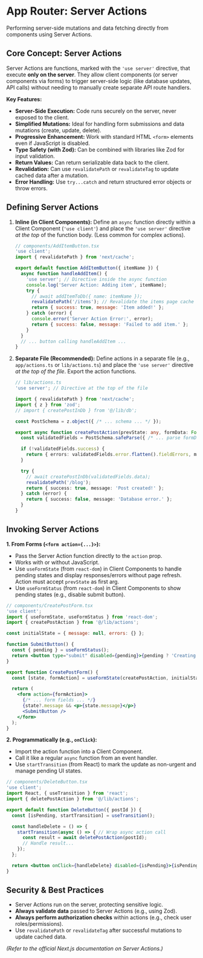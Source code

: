 # App Router: Server Actions

Performing server-side mutations and data fetching directly from components using Server Actions.

## Core Concept: Server Actions

Server Actions are functions, marked with the `'use server'` directive, that execute **only on the server**. They allow client components (or server components via forms) to trigger server-side logic (like database updates, API calls) without needing to manually create separate API route handlers.

**Key Features:**

*   **Server-Side Execution:** Code runs securely on the server, never exposed to the client.
*   **Simplified Mutations:** Ideal for handling form submissions and data mutations (create, update, delete).
*   **Progressive Enhancement:** Work with standard HTML `<form>` elements even if JavaScript is disabled.
*   **Type Safety (with Zod):** Can be combined with libraries like Zod for input validation.
*   **Return Values:** Can return serializable data back to the client.
*   **Revalidation:** Can use `revalidatePath` or `revalidateTag` to update cached data after a mutation.
*   **Error Handling:** Use `try...catch` and return structured error objects or throw errors.

## Defining Server Actions

1.  **Inline (in Client Components):** Define an `async` function directly within a Client Component (`'use client'`) and place the `'use server'` directive *at the top* of the function body. (Less common for complex actions).

    ```jsx
    // components/AddItemButton.tsx
    'use client';
    import { revalidatePath } from 'next/cache';

    export default function AddItemButton({ itemName }) {
      async function handleAddItem() {
        'use server'; // Directive inside the async function
        console.log('Server Action: Adding item', itemName);
        try {
          // await addItemToDb({ name: itemName });
          revalidatePath('/items'); // Revalidate the items page cache
          return { success: true, message: 'Item added!' };
        } catch (error) {
          console.error('Server Action Error:', error);
          return { success: false, message: 'Failed to add item.' };
        }
      }
      // ... button calling handleAddItem ...
    }
    ```

2.  **Separate File (Recommended):** Define actions in a separate file (e.g., `app/actions.ts` or `lib/actions.ts`) and place the `'use server'` directive *at the top of the file*. Export the action functions.

    ```typescript
    // lib/actions.ts
    'use server'; // Directive at the top of the file

    import { revalidatePath } from 'next/cache';
    import { z } from 'zod';
    // import { createPostInDb } from '@/lib/db';

    const PostSchema = z.object({ /* ... schema ... */ });

    export async function createPostAction(prevState: any, formData: FormData) {
      const validatedFields = PostSchema.safeParse({ /* ... parse formData ... */ });

      if (!validatedFields.success) {
        return { errors: validatedFields.error.flatten().fieldErrors, message: 'Validation failed.' };
      }

      try {
        // await createPostInDb(validatedFields.data);
        revalidatePath('/blog');
        return { success: true, message: 'Post created!' };
      } catch (error) {
        return { success: false, message: 'Database error.' };
      }
    }
    ```

## Invoking Server Actions

**1. From Forms (`<form action={...}>`):**
*   Pass the Server Action function directly to the `action` prop.
*   Works with or without JavaScript.
*   Use `useFormState` (from `react-dom`) in Client Components to handle pending states and display responses/errors without page refresh. Action must accept `prevState` as first arg.
*   Use `useFormStatus` (from `react-dom`) in Client Components to show pending states (e.g., disable submit button).

```jsx
// components/CreatePostForm.tsx
'use client';
import { useFormState, useFormStatus } from 'react-dom';
import { createPostAction } from '@/lib/actions';

const initialState = { message: null, errors: {} };

function SubmitButton() {
  const { pending } = useFormStatus();
  return <button type="submit" disabled={pending}>{pending ? 'Creating...' : 'Create Post'}</button>;
}

export function CreatePostForm() {
  const [state, formAction] = useFormState(createPostAction, initialState);

  return (
    <form action={formAction}>
      {/* ... form fields ... */}
      {state?.message && <p>{state.message}</p>}
      <SubmitButton />
    </form>
  );
}
```

**2. Programmatically (e.g., `onClick`):**
*   Import the action function into a Client Component.
*   Call it like a regular `async` function from an event handler.
*   Use `startTransition` (from React) to mark the update as non-urgent and manage pending UI states.

```jsx
// components/DeleteButton.tsx
'use client';
import React, { useTransition } from 'react';
import { deletePostAction } from '@/lib/actions';

export default function DeleteButton({ postId }) {
  const [isPending, startTransition] = useTransition();

  const handleDelete = () => {
    startTransition(async () => { // Wrap async action call
      const result = await deletePostAction(postId);
      // Handle result...
    });
  };

  return <button onClick={handleDelete} disabled={isPending}>{isPending ? 'Deleting...' : 'Delete'}</button>;
}
```

## Security & Best Practices

*   Server Actions run on the server, protecting sensitive logic.
*   **Always validate data** passed to Server Actions (e.g., using Zod).
*   **Always perform authorization checks** within actions (e.g., check user roles/permissions).
*   Use `revalidatePath` or `revalidateTag` after successful mutations to update cached data.

*(Refer to the official Next.js documentation on Server Actions.)*